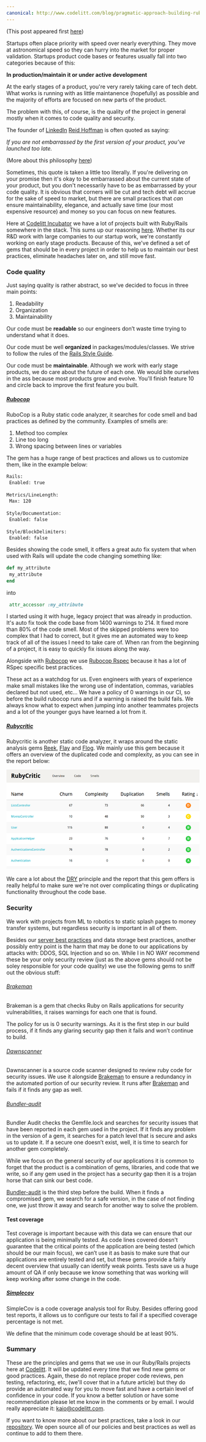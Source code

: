 ```yaml
---
canonical: http://www.codelitt.com/blog/pragmatic-approach-building-ruby-rails-apps-quickly-quality-code
---
```


(This post appeared first [here](http://www.codelitt.com/blog/pragmatic-approach-building-ruby-rails-apps-quickly-quality-code/))

Startups often place priority with speed over nearly everything. They move at astronomical speed so they can hurry into the market for proper validation. Startups product code bases or features usually fall into two categories because of this:

**In production/maintain it or under active development**

At the early stages of a product, you're very rarely taking care of tech debt. What works is running with as little maintanence (hopefully) as possible and the majority of efforts are focused on new parts of the product. 

The problem with this, of course, is the quality of the project in general mostly when it comes to code quality and security.

The founder of [LinkedIn](www.linkedin.com) [Reid Hoffman](https://www.linkedin.com/in/reidhoffman) is often quoted as saying:

*If you are not embarrassed by the first version of your product, you’ve launched too late.*

(More about this philosophy [here](http://www.businessinsider.com/the-iterate-fast-and-release-often-philosophy-of-entrepreneurship-2009-11))

Sometimes, this quote is taken a little too literally. If you're delivering on your promise then it's okay to be embarrassed about the current state of your product, but you don't necessarily have to be as embarrassed by your code quality. It is obvious that corners will be cut and tech debt will accrue for the sake of speed to market, but there are small practices that *can* ensure maintainability, elegance, and actually save time (our most expensive resource) and money so you can focus on new features. 

Here at [Codelitt Incubator](codelitt.com) we have a lot of projects built with Ruby/Rails somewhere in the stack. This sums up our reasoning [here](https://www.quora.com/Why-do-so-many-startups-use-Ruby-on-Rails). Whether its our R&D work with large companies to our startup work, we're constantly working on early stage products. Because of this, we've defined a set of gems that should be in every project in order to help us to maintain our best practices, eliminate headaches later on, and still move fast. 

### Code quality

Just saying quality is rather abstract, so we’ve decided to focus in three main points:

 1. Readability
 2. Organization
 3. Maintainability

Our code must be **readable** so our engineers don’t waste time trying to understand what it does.

Our code must be well **organized** in packages/modules/classes. We strive to follow the rules of the [Rails Style Guide](http://guides.rubyonrails.org/index.html).

Our code must be **maintainable**. Although we work with early stage products, we do care about the future of each one. We would bite ourselves in the ass because most products grow and evolve. You'll finish feature 10 and circle back to improve the first feature you built. 

##### [Rubocop](https://github.com/bbatsov/rubocop)

RuboCop is a Ruby static code analyzer, it searches for code smell and bad practices as defined by the community.
Examples of smells are:

 1. Method too complex
 2. Line too long
 3. Wrong spacing between lines or variables

The gem has a huge range of best practices and allows us to customize them, like in the example below:

```
Rails:
 Enabled: true

Metrics/LineLength:
 Max: 120

Style/Documentation:
 Enabled: false

Style/BlockDelimiters:
 Enabled: false
```

Besides showing the code smell, it offers a great auto fix system that when used with Rails will update the code changing something like: 

```ruby
def my_attribute
 my_attribute
end
```

into

``` ruby
 attr_accessor :my_attribute
```

I started using it with huge, legacy project that was already in production. It's auto fix took the code base from 1400 warnings to 214. It fixed more than 80% of the code smell. Most of the skipped problems were too complex that I had to correct, but it gives me an automated way to keep track of all of the issues I need to take care of. When ran from the beginning of a project, it is easy to quickly fix issues along the way. 

Alongside with [Rubocop](https://github.com/bbatsov/rubocop) we use [Rubocop Rspec](https://github.com/nevir/rubocop-rspec) because it has a lot of RSpec specific best practices.

These act as a watchdog for us. Even engineers with years of experience make small mistakes like the wrong use of indentation, commas, variables declared but not used, etc... We have a policy of 0 warnings in our CI, so before the build rubocop runs and if a warning is raised the build fails. We always know what to expect when jumping into another teammates projects and a lot of the younger guys have learned a lot from it. 

##### [Rubycritic](https://github.com/whitesmith/rubycritic)

Rubycritic is another static code analyzer, it wraps around the static analysis gems [Reek](https://github.com/troessner/reek), [Flay](https://github.com/seattlerb/flay) and [Flog](https://github.com/seattlerb/flog). We mainly use this gem because it offers an overview of the duplicated code and complexity, as you can see in the report below:

![alt text](https://raw.githubusercontent.com/kaiomagalhaes/kaiomagalhaes.github.io/master/_posts/images/code_quality.png)

We care a lot about the [DRY](https://en.wikipedia.org/wiki/Don%27t_repeat_yourself) principle and the report that this gem offers is really helpful to make sure we're not over complicating things or duplicating functionality throughout the code base.

### Security

We work with projects from ML to robotics to static splash pages to money transfer systems, but regardless security is important in all of them.

Besides our [server best practices](https://github.com/codelittinc/incubator-resources/blob/master/best_practices/servers.md) and data storage best practices, another possibly entry point is the harm that may be done to our applications by attacks with: DDOS, SQL Injection and so on. While I in NO WAY recommend these be your only security review (just as the above gems should not be soley responsible for your code quality) we use the following gems to sniff out the obvious stuff:

###### [Brakeman](https://github.com/presidentbeef/brakeman)

Brakeman is a gem that checks Ruby on Rails applications for security vulnerabilities, it raises warnings for each one that is found.

The policy for us is 0 security warnings. As it is the first step in our build process, if it finds any glaring security gap then it fails and won’t continue to build. 

###### [Dawnscanner](https://github.com/thesp0nge/dawnscanner)

Dawnscanner is a source code scanner designed to review ruby code for security issues. We use it alongside [Brakeman](https://github.com/presidentbeef/brakeman) to ensure a redundancy in the automated portion of our security review. It runs after [Brakeman](https://github.com/presidentbeef/brakeman) and fails if it finds any gap as well.

###### [Bundler-audit](https://github.com/rubysec/bundler-audit)

Bundler Audit checks the Gemfile.lock and searches for security issues that have been reported in each gem used in the project. If it finds any problem in the version of a gem, it searches for a patch level that is secure and asks us to update it. If a secure one doesn’t exist, well, it is time to search for another gem completely. 

While we focus on the general security of our applications it is common to forget that the product is a combination of gems, libraries, and code that we write, so if any gem used in the project has a security gap then it is a trojan horse that can sink our best code. 

[Bundler-audit](https://github.com/rubysec/bundler-audit) is the third step before the build. When it finds a compromised gem, we search for a safe version, in the case of not finding one, we just throw it away and search for another way to solve the problem.

#### Test coverage

Test coverage is important because with this data we can ensure that our application is being minimally tested. As code lines covered doesn't guarantee that the critical points of the application are being tested (which should be our main focus), we can’t use it as basis to make sure that our applications are entirely tested and set, but these gems provide a fairly decent overview that usually can identify weak points. Tests save us a huge amount of QA if only because we know something that was working will keep working after some change in the code.

##### [Simplecov](https://github.com/colszowka/simplecov)

SimpleCov is a code coverage analysis tool for Ruby. Besides offering good test reports, it allows us to configure our tests to fail if a specified coverage percentage is not met.

We define that the minimum code coverage should be at least 90%.

### Summary

These are the principles and gems that we use in our Ruby/Rails projects here at [Codelitt](codelitt.com). It will be updated every time that we find new gems or good practices. Again, these do not replace proper code reviews, pen testing, refactoring, etc, (we'll cover that in a future article) but they do provide an automated way for you to move fast and have a certain level of confidence in your code. If you know a better solution or have some recommendation please let me know in the comments or by email. I would really appreciate it: kaio@codelitt.com.

If you want to know more about our best practices, take a look in our [repository](https://github.com/codelittinc/incubator-resources). We open source all of our policies and best practices as well as continue to add to them there. 
